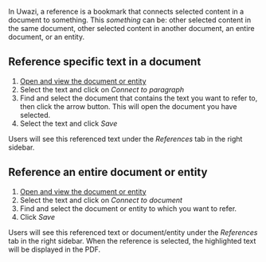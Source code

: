 In Uwazi, a reference is a bookmark that connects selected content in a document to something. This _something_ can be: other selected content in the same document, other selected content in another document, an entire document, or an entity. 

## Reference specific text in a document

1. [Open and view the document or entity](https://github.com/huridocs/uwazi/wiki/Open-and-view-a-document)
2. Select the text and click on _Connect to paragraph_
3. Find and select the document that contains the text you want to refer to, then click the arrow button. This will open the document you have selected. 
4. Select the text and click _Save_

Users will see this referenced text under the _References_ tab in the right sidebar. 

## Reference an entire document or entity

1. [Open and view the document or entity](https://github.com/huridocs/uwazi/wiki/Open-and-view-a-document)
2. Select the text and click on _Connect to document_
3. Find and select the document or entity to which you want to refer. 
4. Click _Save_

Users will see this referenced text or document/entity under the _References_ tab in the right sidebar. When the reference is selected, the highlighted text will be displayed in the PDF. 
